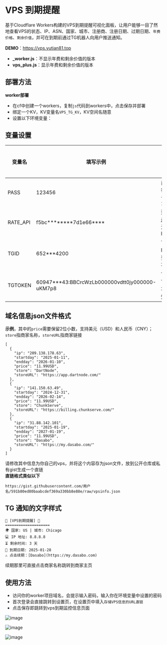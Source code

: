 # VPS 到期提醒
基于Cloudflare Workers构建的VPS到期提醒可视化面板，让用户能够一目了然地查看VPS的状态、IP、ASN、国家、城市、注册商、注册日期、过期日期、`年费价格`、`剩余价值`，并可在到期前通过TG机器人向用户推送通知。

**DEMO**：<https://vps.yutian81.top>

- **_worker.js**：不显示年费和剩余价值的版本  
- **vps_plus.js**：显示年费和剩余价值的版本

## 部署方法

**worker部署**

- 在cf中创建一个workers，复制`js`代码到workers中，点击保存并部署
- 绑定一个KV，KV变量名`VPS_TG_KV`，KV空间名随意
- 设置以下环境变量：

## 变量设置
| 变量名 | 填写示例 | 说明 | 是否必填 | 
| ------ | ------- | ------ | ------ |
| PASS  | 123456 | 前端访问密码，默认为`123456` | 是 |
| RATE_API  | f5bc********7d1e66**** | 到此处[注册](https://www.exchangerate-api.com/)免费的汇率API KEY | 是 |
| TGID | 652***4200 | TG机器人ID，不需要通知可不填 | 否 |
| TGTOKEN | 60947***43:BBCrcWzLb000000vdtt0jy000000-uKM7p8	 | TG机器人TOKEN，不需要通知可不填 | 否 |

## 域名信息json文件格式
**示例**，其中的`price`需要保留2位小数，支持美元（USD）和人民币（CNY）；`store`指商家名称，`storeURL`指商家链接
```
[
  {
    "ip": "209.138.178.63",
    "startday": "2025-01-11",
    "endday": "2026-01-10",
    "price": "11.99USD",
    "store": "DartNode",
    "storeURL": "https://app.dartnode.com/"
  },
  {
    "ip": "141.150.63.49",
    "startday": "2024-12-31",
    "endday": "2026-02-14",
    "price": "11.99USD",
    "store": "ChunkServe",
    "storeURL": "https://billing.chunkserve.com/"
  },
  {
    "ip": "31.88.142.101",
    "startday": "2025-01-19",
    "endday": "2027-01-19",
    "price": "11.99USD",
    "store": "Dasabo",
    "storeURL": "https://my.dasabo.com/"
  }
]
```
请修改其中信息为你自己的vps，并将这个内容存为json文件，放到公开仓库或私有gist生成一个直链  
**直链格式类似以下**
```
https://gist.githubusercontent.com/用户名/591b80ed80baabcdef369a330bb8e88e/raw/vpsinfo.json
```

## TG 通知的文字样式
```
🚨 [VPS到期提醒] 🚨
====================
🌍 国家: US | 城市: Chicago
💻 IP 地址: 8.8.8.8
⏳ 剩余时间: 3 天
📅 到期日期: 2025-01-28
⚠️ 点击续期：[Dasabo](https://my.dasabo.com)
```
续期那里可直接点击商家名称跳转到商家主页

## 使用方法
- 访问你的worker项目域名，会提示输入密码，输入你在环境变量中设置的密码
- 首次登录会直接跳转到设置页，在设置页中填入`存储VPS信息的URL直链`
- 点击保存即跳转到vps到期监控信息页面

![image](https://github.com/user-attachments/assets/d7489572-1cf7-42ba-aa56-e44123cf15a9)

![image](https://github.com/user-attachments/assets/6fbef2e9-6071-4605-b961-ca785f18d0f9)

![image](https://github.com/user-attachments/assets/38041a99-6f0f-4ee6-9a59-f663389c5b59)


